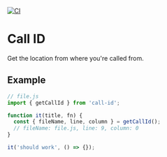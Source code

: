 [![CI](https://github.com/nicojs/call-id/actions/workflows/ci.yml/badge.svg)](https://github.com/nicojs/call-id/actions/workflows/ci.yml)

# Call ID

Get the location from where you're called from.

## Example

```js
// file.js
import { getCallId } from 'call-id';

function it(title, fn) {
  const { fileName, line, column } = getCallId();
  // fileName: file.js, line: 9, column: 0
}

it('should work', () => {});
```
